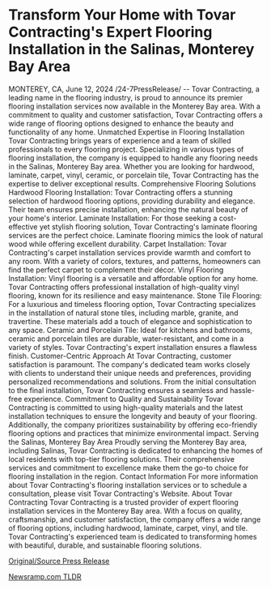 # Transform Your Home with Tovar Contracting's Expert Flooring Installation in the Salinas, Monterey Bay Area

MONTEREY, CA, June 12, 2024 /24-7PressRelease/ -- Tovar Contracting, a leading name in the flooring industry, is proud to announce its premier flooring installation services now available in the Monterey Bay area. With a commitment to quality and customer satisfaction, Tovar Contracting offers a wide range of flooring options designed to enhance the beauty and functionality of any home.  Unmatched Expertise in Flooring Installation  Tovar Contracting brings years of experience and a team of skilled professionals to every flooring project. Specializing in various types of flooring installation, the company is equipped to handle any flooring needs in the Salinas, Monterey Bay area. Whether you are looking for hardwood, laminate, carpet, vinyl, ceramic, or porcelain tile, Tovar Contracting has the expertise to deliver exceptional results.  Comprehensive Flooring Solutions  Hardwood Flooring Installation: Tovar Contracting offers a stunning selection of hardwood flooring options, providing durability and elegance. Their team ensures precise installation, enhancing the natural beauty of your home's interior.  Laminate Installation: For those seeking a cost-effective yet stylish flooring solution, Tovar Contracting's laminate flooring services are the perfect choice. Laminate flooring mimics the look of natural wood while offering excellent durability.  Carpet Installation: Tovar Contracting's carpet installation services provide warmth and comfort to any room. With a variety of colors, textures, and patterns, homeowners can find the perfect carpet to complement their décor.  Vinyl Flooring Installation: Vinyl flooring is a versatile and affordable option for any home. Tovar Contracting offers professional installation of high-quality vinyl flooring, known for its resilience and easy maintenance.  Stone Tile Flooring: For a luxurious and timeless flooring option, Tovar Contracting specializes in the installation of natural stone tiles, including marble, granite, and travertine. These materials add a touch of elegance and sophistication to any space.  Ceramic and Porcelain Tile: Ideal for kitchens and bathrooms, ceramic and porcelain tiles are durable, water-resistant, and come in a variety of styles. Tovar Contracting's expert installation ensures a flawless finish.  Customer-Centric Approach  At Tovar Contracting, customer satisfaction is paramount. The company's dedicated team works closely with clients to understand their unique needs and preferences, providing personalized recommendations and solutions. From the initial consultation to the final installation, Tovar Contracting ensures a seamless and hassle-free experience.  Commitment to Quality and Sustainability  Tovar Contracting is committed to using high-quality materials and the latest installation techniques to ensure the longevity and beauty of your flooring. Additionally, the company prioritizes sustainability by offering eco-friendly flooring options and practices that minimize environmental impact.  Serving the Salinas, Monterey Bay Area  Proudly serving the Monterey Bay area, including Salinas, Tovar Contracting is dedicated to enhancing the homes of local residents with top-tier flooring solutions. Their comprehensive services and commitment to excellence make them the go-to choice for flooring installation in the region.  Contact Information  For more information about Tovar Contracting's flooring installation services or to schedule a consultation, please visit Tovar Contracting's Website.  About Tovar Contracting Tovar Contracting is a trusted provider of expert flooring installation services in the Monterey Bay area. With a focus on quality, craftsmanship, and customer satisfaction, the company offers a wide range of flooring options, including hardwood, laminate, carpet, vinyl, and tile.   Tovar Contracting's experienced team is dedicated to transforming homes with beautiful, durable, and sustainable flooring solutions. 

[Original/Source Press Release](https://www.24-7pressrelease.com/press-release/511589/transform-your-home-with-tovar-contractings-expert-flooring-installation-in-the-salinas-monterey-bay-area) 

[Newsramp.com TLDR](https://newsramp.com/None) 